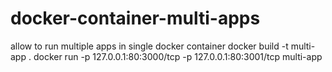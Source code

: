 # docker-container-multi-apps
allow to run multiple apps in single docker container
docker build -t multi-app .
docker run -p 127.0.0.1:80:3000/tcp -p 127.0.0.1:80:3001/tcp multi-app
